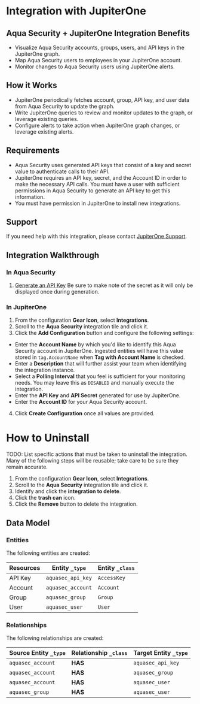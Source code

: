 # Integration with JupiterOne

## Aqua Security + JupiterOne Integration Benefits

- Visualize Aqua Security accounts, groups, users, and API keys in the JupiterOne
  graph.
- Map Aqua Security users to employees in your JupiterOne account.
- Monitor changes to Aqua Security users using JupiterOne alerts.

## How it Works

- JupiterOne periodically fetches account, group, API key, and user data from
  Aqua Security to update the graph.
- Write JupiterOne queries to review and monitor updates to the graph, or
  leverage existing queries.
- Configure alerts to take action when JupiterOne graph changes, or leverage
  existing alerts.

## Requirements

- Aqua Security uses generated API keys that consist of a key and secret value to
  authenticate calls to their API.
- JupiterOne requires an API key, secret, and the Account ID in order to make
  the necessary API calls. You must have a user with sufficient permissions in
  Aqua Security to generate an API key to get this information.
- You must have permission in JupiterOne to install new integrations.

## Support

If you need help with this integration, please contact
[JupiterOne Support](https://support.jupiterone.io).

## Integration Walkthrough

### In Aqua Security

1. [Generate an API Key](https://cloud.aquasec.com/cspm/#/apikeys) Be sure to
   make note of the secret as it will only be displayed once during generation.

### In JupiterOne

1. From the configuration **Gear Icon**, select **Integrations**.
2. Scroll to the **Aqua Security** integration tile and click it.
3. Click the **Add Configuration** button and configure the following settings:

- Enter the **Account Name** by which you'd like to identify this Aqua Security
  account in JupiterOne. Ingested entities will have this value stored in
  `tag.AccountName` when **Tag with Account Name** is checked.
- Enter a **Description** that will further assist your team when identifying
  the integration instance.
- Select a **Polling Interval** that you feel is sufficient for your monitoring
  needs. You may leave this as `DISABLED` and manually execute the integration.
- Enter the **API Key** and **API Secret** generated for use by JupiterOne.
- Enter the **Account ID** for your Aqua Security account.

4. Click **Create Configuration** once all values are provided.

# How to Uninstall

TODO: List specific actions that must be taken to uninstall the integration.
Many of the following steps will be reusable; take care to be sure they remain
accurate.

1. From the configuration **Gear Icon**, select **Integrations**.
2. Scroll to the **Aqua Security** integration tile and click it.
3. Identify and click the **integration to delete**.
4. Click the **trash can** icon.
5. Click the **Remove** button to delete the integration.

<!-- {J1_DOCUMENTATION_MARKER_START} -->
<!--
********************************************************************************
NOTE: ALL OF THE FOLLOWING DOCUMENTATION IS GENERATED USING THE
"j1-integration document" COMMAND. DO NOT EDIT BY HAND! PLEASE SEE THE DEVELOPER
DOCUMENTATION FOR USAGE INFORMATION:

https://github.com/JupiterOne/sdk/blob/main/docs/integrations/development.md
********************************************************************************
-->

## Data Model

### Entities

The following entities are created:

| Resources | Entity `_type`    | Entity `_class` |
| --------- | ----------------- | --------------- |
| API Key   | `aquasec_api_key` | `AccessKey`     |
| Account   | `aquasec_account` | `Account`       |
| Group     | `aquasec_group`   | `Group`         |
| User      | `aquasec_user`    | `User`          |

### Relationships

The following relationships are created:

| Source Entity `_type` | Relationship `_class` | Target Entity `_type` |
| --------------------- | --------------------- | --------------------- |
| `aquasec_account`     | **HAS**               | `aquasec_api_key`     |
| `aquasec_account`     | **HAS**               | `aquasec_group`       |
| `aquasec_account`     | **HAS**               | `aquasec_user`        |
| `aquasec_group`       | **HAS**               | `aquasec_user`        |

<!--
********************************************************************************
END OF GENERATED DOCUMENTATION AFTER BELOW MARKER
********************************************************************************
-->
<!-- {J1_DOCUMENTATION_MARKER_END} -->
